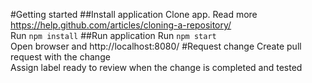 #Getting started
##Install application
Clone app. Read more https://help.github.com/articles/cloning-a-repository/  
Run `npm install`
##Run application
Run `npm start`  
Open browser and http://localhost:8080/
#Request change
Create pull request with the change  
Assign label ready to review when the change is completed and tested
